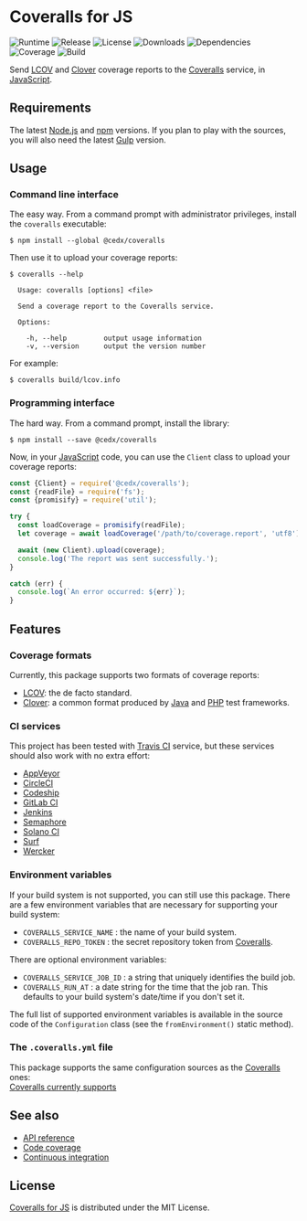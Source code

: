 # Coveralls for JS
![Runtime](https://img.shields.io/badge/node-%3E%3D8.9-brightgreen.svg) ![Release](https://img.shields.io/npm/v/@cedx/coveralls.svg) ![License](https://img.shields.io/npm/l/@cedx/coveralls.svg) ![Downloads](https://img.shields.io/npm/dt/@cedx/coveralls.svg) ![Dependencies](https://david-dm.org/cedx/coveralls.js.svg) ![Coverage](https://coveralls.io/repos/github/cedx/coveralls.js/badge.svg) ![Build](https://travis-ci.org/cedx/coveralls.js.svg)

Send [LCOV](http://ltp.sourceforge.net/coverage/lcov.php) and [Clover](https://www.atlassian.com/software/clover) coverage reports to the [Coveralls](https://coveralls.io) service, in [JavaScript](https://developer.mozilla.org/en-US/docs/Web/JavaScript).

## Requirements
The latest [Node.js](https://nodejs.org) and [npm](https://www.npmjs.com) versions.
If you plan to play with the sources, you will also need the latest [Gulp](http://gulpjs.com) version.

## Usage

### Command line interface
The easy way. From a command prompt with administrator privileges, install the `coveralls` executable:

```shell
$ npm install --global @cedx/coveralls
```

Then use it to upload your coverage reports:

```shell
$ coveralls --help

  Usage: coveralls [options] <file>

  Send a coverage report to the Coveralls service.

  Options:

    -h, --help         output usage information
    -v, --version      output the version number
```

For example:

```shell
$ coveralls build/lcov.info
```

### Programming interface
The hard way. From a command prompt, install the library:

```shell
$ npm install --save @cedx/coveralls
```

Now, in your [JavaScript](https://developer.mozilla.org/en-US/docs/Web/JavaScript) code, you can use the `Client` class to upload your coverage reports:

```javascript
const {Client} = require('@cedx/coveralls');
const {readFile} = require('fs');
const {promisify} = require('util');

try {
  const loadCoverage = promisify(readFile);
  let coverage = await loadCoverage('/path/to/coverage.report', 'utf8');

  await (new Client).upload(coverage);
  console.log('The report was sent successfully.');
}

catch (err) {
  console.log(`An error occurred: ${err}`);
}
```

## Features

### Coverage formats
Currently, this package supports two formats of coverage reports:
- [LCOV](http://ltp.sourceforge.net/coverage/lcov.php): the de facto standard.
- [Clover](https://www.atlassian.com/software/clover): a common format produced by [Java](https://www.java.com) and [PHP](https://secure.php.net) test frameworks.

### CI services
This project has been tested with [Travis CI](https://travis-ci.com) service, but these services should also work with no extra effort:
- [AppVeyor](https://www.appveyor.com)
- [CircleCI](https://circleci.com)
- [Codeship](https://codeship.com)
- [GitLab CI](https://gitlab.com)
- [Jenkins](https://jenkins.io)
- [Semaphore](https://semaphoreci.com)
- [Solano CI](https://ci.solanolabs.com)
- [Surf](https://github.com/surf-build/surf)
- [Wercker](http://www.wercker.com)

### Environment variables
If your build system is not supported, you can still use this package.
There are a few environment variables that are necessary for supporting your build system:
- `COVERALLS_SERVICE_NAME` : the name of your build system.
- `COVERALLS_REPO_TOKEN` : the secret repository token from [Coveralls](https://coveralls.io).

There are optional environment variables:
- `COVERALLS_SERVICE_JOB_ID` : a string that uniquely identifies the build job.
- `COVERALLS_RUN_AT` : a date string for the time that the job ran. This defaults to your build system's date/time if you don't set it.

The full list of supported environment variables is available in the source code of the `Configuration` class (see the `fromEnvironment()` static method).

### The `.coveralls.yml` file
This package supports the same configuration sources as the [Coveralls](https://coveralls.io) ones:  
[Coveralls currently supports](https://coveralls.zendesk.com/hc/en-us/articles/201347419-Coveralls-currently-supports)

## See also
- [API reference](https://cedx.github.io/coveralls.js)
- [Code coverage](https://coveralls.io/github/cedx/coveralls.js)
- [Continuous integration](https://travis-ci.org/cedx/coveralls.js)

## License
[Coveralls for JS](https://github.com/cedx/coveralls.js) is distributed under the MIT License.
